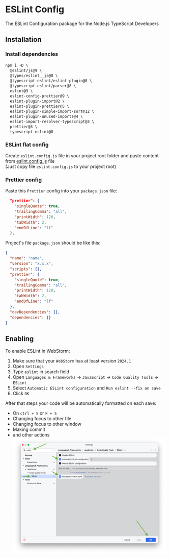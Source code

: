 # ESLint Config
The ESLint Configuration package for the Node.js TypeScript Developers

## Installation
### Install dependencies
```shell
npm i -D \
  @eslint/js@9 \
  @types/eslint__js@8 \
  @typescript-eslint/eslint-plugin@8 \
  @typescript-eslint/parser@8 \
  eslint@9 \
  eslint-config-prettier@9 \
  eslint-plugin-import@2 \
  eslint-plugin-prettier@5 \
  eslint-plugin-simple-import-sort@12 \
  eslint-plugin-unused-imports@4 \
  eslint-import-resolver-typescript@3 \
  prettier@3 \
  typescript-eslint@8
```

### ESLint flat config
Create `eslint.config.js` file in your project root folder and paste content from [eslint.config.js](./eslint.config.js) file  
(Just copy file `eslint.config.js` to your project root)

### Prettier config
Paste this `Prettier` config into your `package.json` file:
```json
  "prettier": {
    "singleQuote": true,
    "trailingComma": "all",
    "printWidth": 120,
    "tabWidth": 2,
    "endOfLine": "lf"
  },
```

Project's file `package.json` should be like this:
```json
{
  "name": "name",
  "version": "x.x.x",
  "scripts": {},
  "prettier": {
    "singleQuote": true,
    "trailingComma": "all",
    "printWidth": 120,
    "tabWidth": 2,
    "endOfLine": "lf"
  },
  "devDependencies": {},
  "dependencies": {}
}
```

## Enabling
To enable ESLint in WebStorm:
1. Make sure that your `WebStorm` has at least version `2024.1`
2. Open `Settings`
3. Type `eslint` in search field
4. Open `Languages & Frameworks` -> `JavaScript` -> `Code Quality Tools` -> `ESLint`
5. Select `Automatic ESLint configuration` and `Run eslint --fix on save`
6. Click `OK`  

After that steps your code will be automatically formatted on each save:
* On `ctrl + S` or `⌘ + S`
* Changing focus to other file
* Changing focus to other window
* Making commit
* and other actions
![alt text](.github/webstorm.png)
